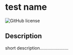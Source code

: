# test name
![GitHub license](https://img.shields.io/badge/license-MIT-blue.svg)

## Description

short description.......................
